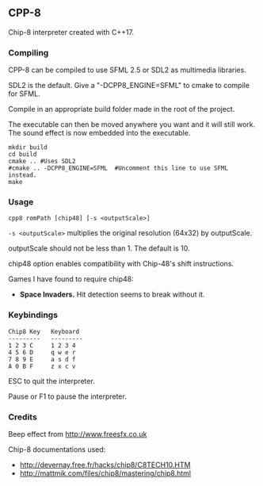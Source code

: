 ## CPP-8
Chip-8 interpreter created with C++17.

### Compiling
CPP-8 can be compiled to use SFML 2.5 or SDL2 as multimedia libraries.

SDL2 is the default. Give a "-DCPP8_ENGINE=SFML" to cmake to compile for SFML.

Compile in an appropriate build folder made in the root of the project.

The executable can then be moved anywhere you want and it will still work. The sound effect is now embedded into the executable.

```
mkdir build
cd build
cmake .. #Uses SDL2
#cmake .. -DCPP8_ENGINE=SFML  #Uncomment this line to use SFML instead.
make
```

### Usage
`cpp8 romPath [chip48] [-s <outputScale>]`

`-s <outputScale>` multiplies the original resolution (64x32) by outputScale.

outputScale should not be less than 1. The default is 10.

chip48 option enables compatibility with Chip-48's shift instructions.

Games I have found to require chip48:
* **Space Invaders.** Hit detection seems to break without it.

### Keybindings
```    
Chip8 Key   Keyboard
---------   ---------
1 2 3 C     1 2 3 4
4 5 6 D     q w e r
7 8 9 E     a s d f
A 0 B F     z x c v
```

ESC to quit the interpreter.

Pause or F1 to pause the interpreter.

### Credits
Beep effect from http://www.freesfx.co.uk

Chip-8 documentations used:
* http://devernay.free.fr/hacks/chip8/C8TECH10.HTM
* http://mattmik.com/files/chip8/mastering/chip8.html
